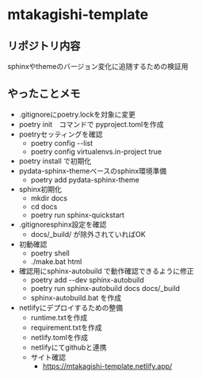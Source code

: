 # mtakagishi-template

## リポジトリ内容
sphinxやthemeのバージョン変化に追随するための検証用

## やったことメモ
* .gitignoreにpoetry.lockを対象に変更
* poetry init　コマンドで pyproject.tomlを作成
* poetryセッティングを確認
  * poetry config --list
  * poetry config virtualenvs.in-project true
* poetry install で初期化
* pydata-sphinx-themeベースのsphinx環境準備
  * poetry add pydata-sphinx-theme
* sphinx初期化
  * mkdir docs
  * cd docs
  * poetry run sphinx-quickstart
* .gitignoresphinx設定を確認
  * docs/_build/ が除外されていればOK
* 初動確認
  * poetry shell
  * ./make.bat html
* 確認用にsphinx-autobuild で動作確認できるように修正
  * poetry add --dev sphinx-autobuild
  * poetry run sphinx-autobuild docs docs/_build
  * sphinx-autobuild.bat を作成
* netlifyにデプロイするための整備
  * runtime.txtを作成
  * requirement.txtを作成
  * netlify.tomlを作成
  * netlifyにてgithubと連携
  * サイト確認
    * https://mtakagishi-template.netlify.app/
